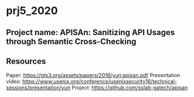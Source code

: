# prj5_2020

## Project name: APISAn: Sanitizing API Usages through Semantic Cross-Checking

## Resources

Paper: <https://gts3.org/assets/papers/2016/yun:apisan.pdf>
Presentation video: <https://www.usenix.org/conference/usenixsecurity16/technical-sessions/presentation/yun>
Project: <https://github.com/sslab-gatech/apisan>

